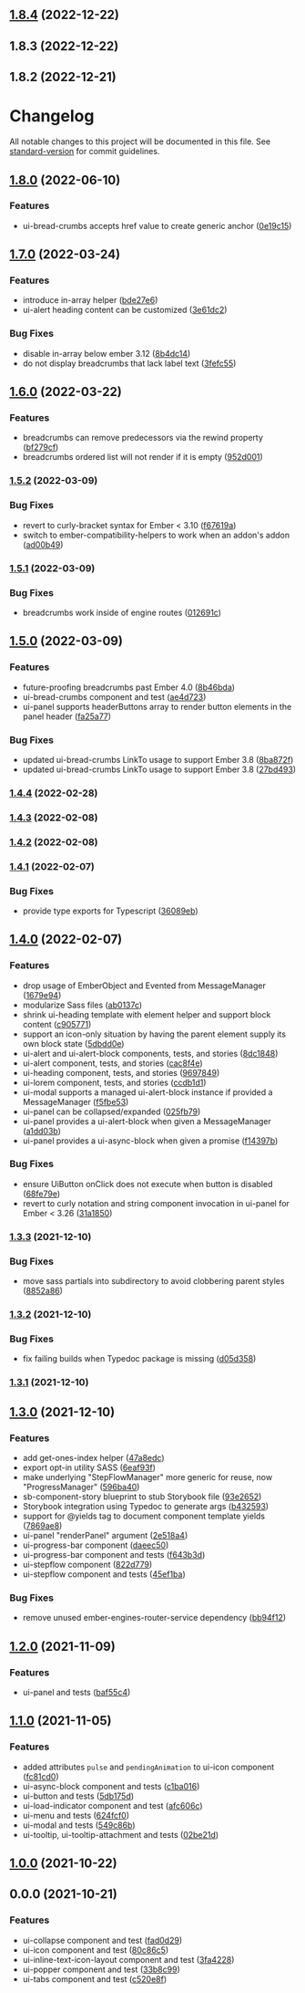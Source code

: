 

## [1.8.4](https://github.com/nsf-open/ember-ui-foundation/compare/1.8.3...1.8.4) (2022-12-22)

## 1.8.3 (2022-12-22)

## 1.8.2 (2022-12-21)

# Changelog

All notable changes to this project will be documented in this file. See [standard-version](https://github.com/conventional-changelog/standard-version) for commit guidelines.

## [1.8.0](https://github.com/nsf-open/ember-ui-foundation/compare/v1.7.0...v1.8.0) (2022-06-10)


### Features

* ui-bread-crumbs accepts href value to create generic anchor ([0e19c15](https://github.com/nsf-open/ember-ui-foundation/commit/0e19c15a234bd3b527ed6e97fcab012bf840b869))

## [1.7.0](https://github.com/nsf-open/ember-ui-foundation/compare/v1.6.0...v1.7.0) (2022-03-24)


### Features

* introduce in-array helper ([bde27e6](https://github.com/nsf-open/ember-ui-foundation/commit/bde27e69c4705b60ea91ad5a3f15961a2564848a))
* ui-alert heading content can be customized ([3e61dc2](https://github.com/nsf-open/ember-ui-foundation/commit/3e61dc2d6ac97631354d93c4da30f5d77d2887d3))


### Bug Fixes

* disable in-array below ember 3.12 ([8b4dc14](https://github.com/nsf-open/ember-ui-foundation/commit/8b4dc14d0195683e169d8f8641960cdbc3ba23a6))
* do not display breadcrumbs that lack label text ([3fefc55](https://github.com/nsf-open/ember-ui-foundation/commit/3fefc55b7eacdaa94c87d392ed8f2c4387917f7b))

## [1.6.0](https://github.com/nsf-open/ember-ui-foundation/compare/v1.5.2...v1.6.0) (2022-03-22)


### Features

* breadcrumbs can remove predecessors via the rewind property ([bf279cf](https://github.com/nsf-open/ember-ui-foundation/commit/bf279cf1455227df1ed9b8fde62aa35de8253984))
* breadcrumbs ordered list will not render if it is empty ([952d001](https://github.com/nsf-open/ember-ui-foundation/commit/952d00192b9f05bb4cd84f05306ead44d5bdf7bb))

### [1.5.2](https://github.com/nsf-open/ember-ui-foundation/compare/v1.5.1...v1.5.2) (2022-03-09)


### Bug Fixes

* revert to curly-bracket syntax for Ember < 3.10 ([f67619a](https://github.com/nsf-open/ember-ui-foundation/commit/f67619ab4678731ad7fd1b06a9fa8499de2ca184))
* switch to ember-compatibility-helpers to work when an addon's addon ([ad00b49](https://github.com/nsf-open/ember-ui-foundation/commit/ad00b4978b6d353032a0ac4250e3e066be6da955))

### [1.5.1](https://github.com/nsf-open/ember-ui-foundation/compare/v1.5.0...v1.5.1) (2022-03-09)


### Bug Fixes

* breadcrumbs work inside of engine routes ([012691c](https://github.com/nsf-open/ember-ui-foundation/commit/012691cca1861b3a1bc62c0ab2bec999d9c1a3a1))

## [1.5.0](https://github.com/nsf-open/ember-ui-foundation/compare/v1.4.4...v1.5.0) (2022-03-09)


### Features

* future-proofing breadcrumbs past Ember 4.0 ([8b46bda](https://github.com/nsf-open/ember-ui-foundation/commit/8b46bda91f71de56f42f5210276cdb1feb35a9a3))
* ui-bread-crumbs component and test ([ae4d723](https://github.com/nsf-open/ember-ui-foundation/commit/ae4d723ed3a3460bd2597a7d77f3b9f2856f7ebe))
* ui-panel supports headerButtons array to render button elements in the panel header ([fa25a77](https://github.com/nsf-open/ember-ui-foundation/commit/fa25a770154068b6bc37561a4248c351589e402c))


### Bug Fixes

* updated ui-bread-crumbs LinkTo usage to support Ember 3.8 ([8ba872f](https://github.com/nsf-open/ember-ui-foundation/commit/8ba872f770b0c6bb04a39056911be85448034399))
* updated ui-bread-crumbs LinkTo usage to support Ember 3.8 ([27bd493](https://github.com/nsf-open/ember-ui-foundation/commit/27bd49364bd56bf76a3fba6bd714205de2ecac68))

### [1.4.4](https://github.com/nsf-open/ember-ui-foundation/compare/v1.4.3...v1.4.4) (2022-02-28)

### [1.4.3](https://github.com/nsf-open/ember-ui-foundation/compare/v1.4.2...v1.4.3) (2022-02-08)

### [1.4.2](https://github.com/nsf-open/ember-ui-foundation/compare/v1.4.1...v1.4.2) (2022-02-08)

### [1.4.1](https://github.com/nsf-open/ember-ui-foundation/compare/v1.4.0...v1.4.1) (2022-02-07)


### Bug Fixes

* provide type exports for Typescript ([36089eb](https://github.com/nsf-open/ember-ui-foundation/commit/36089ebdd49cbde442292f066b17dcb7eb3f009e))

## [1.4.0](https://github.com/nsf-open/ember-ui-foundation/compare/v1.3.3...v1.4.0) (2022-02-07)


### Features

* drop usage of EmberObject and Evented from MessageManager ([1679e94](https://github.com/nsf-open/ember-ui-foundation/commit/1679e94d61a2a83170fb62ddbeabfd59d7a8d0b9))
* modularize Sass files ([ab0137c](https://github.com/nsf-open/ember-ui-foundation/commit/ab0137c4c24e4fbe0779e50f8355fc7d0f7eae93))
* shrink ui-heading template with element helper and support block content ([c905771](https://github.com/nsf-open/ember-ui-foundation/commit/c9057713beb52e952158843012d9f09a694285ed))
* support an icon-only situation by having the parent element supply its own block state ([5dbdd0e](https://github.com/nsf-open/ember-ui-foundation/commit/5dbdd0ead5a65930357fa8bfac588d77d6ac856b))
* ui-alert and ui-alert-block components, tests, and stories ([8dc1848](https://github.com/nsf-open/ember-ui-foundation/commit/8dc1848147b5de78a52241bd9f6c28033fcfb020))
* ui-alert component, tests, and stories ([cac8f4e](https://github.com/nsf-open/ember-ui-foundation/commit/cac8f4ea4899e07eb3fd02688be60857509d4475))
* ui-heading component, tests, and stories ([9697849](https://github.com/nsf-open/ember-ui-foundation/commit/96978493563a5bbe67cf6a632fe0339a40a52b3a))
* ui-lorem component, tests, and stories ([ccdb1d1](https://github.com/nsf-open/ember-ui-foundation/commit/ccdb1d1fad2e5ece4ed0cd846fba077664d2abcd))
* ui-modal supports a managed ui-alert-block instance if provided a MessageManager ([f5fbe53](https://github.com/nsf-open/ember-ui-foundation/commit/f5fbe531e856d72abffbcd14012b4a16abff3e58))
* ui-panel can be collapsed/expanded ([025fb79](https://github.com/nsf-open/ember-ui-foundation/commit/025fb79b59e545aa42923b37e09d061664d5a607))
* ui-panel provides a ui-alert-block when given a MessageManager ([a1dd03b](https://github.com/nsf-open/ember-ui-foundation/commit/a1dd03b13eb189ddca43ff70d1d043f4ce0f2309))
* ui-panel provides a ui-async-block when given a promise ([f14397b](https://github.com/nsf-open/ember-ui-foundation/commit/f14397b3b5f4d35558c8d18315360a60311e53fd))


### Bug Fixes

* ensure UiButton onClick does not execute when button is disabled ([68fe79e](https://github.com/nsf-open/ember-ui-foundation/commit/68fe79ecacc16bcb03bb7299347ab4de3d108034))
* revert to curly notation and string component invocation in ui-panel for Ember < 3.26 ([31a1850](https://github.com/nsf-open/ember-ui-foundation/commit/31a185031f05b00b68c7de783abb08a4d9b97ebb))

### [1.3.3](https://github.com/nsf-open/ember-ui-foundation/compare/v1.3.2...v1.3.3) (2021-12-10)


### Bug Fixes

* move sass partials into subdirectory to avoid clobbering parent styles ([8852a86](https://github.com/nsf-open/ember-ui-foundation/commit/8852a864a9f38f62345b80ef3feed0a1200722d1))

### [1.3.2](https://github.com/nsf-open/ember-ui-foundation/compare/v1.3.0...v1.3.2) (2021-12-10)


### Bug Fixes

* fix failing builds when Typedoc package is missing ([d05d358](https://github.com/nsf-open/ember-ui-foundation/commit/d05d3587d9ac38ea9f353f3c29a8d978810b0e87))

### [1.3.1](https://github.com/nsf-open/ember-ui-foundation/compare/v1.3.0...v1.3.1) (2021-12-10)

## [1.3.0](https://github.com/nsf-open/ember-ui-foundation/compare/v1.2.0...v1.3.0) (2021-12-10)


### Features

* add get-ones-index helper ([47a8edc](https://github.com/nsf-open/ember-ui-foundation/commit/47a8edc7cae7d795141384045e5d100ba99c896f))
* export opt-in utility SASS ([6eaf93f](https://github.com/nsf-open/ember-ui-foundation/commit/6eaf93f68577287f2318752254c224eda1036674))
* make underlying "StepFlowManager" more generic for reuse, now "ProgressManager" ([596ba40](https://github.com/nsf-open/ember-ui-foundation/commit/596ba40d974ee24a3865e6e59dc08ecb658c1afc))
* sb-component-story blueprint to stub Storybook file ([93e2652](https://github.com/nsf-open/ember-ui-foundation/commit/93e265207a7e28f7e28bd51c606a65c3fa050c1a))
* Storybook integration using Typedoc to generate args ([b432593](https://github.com/nsf-open/ember-ui-foundation/commit/b43259370284935e088fca0ffb9d1e01deed330f))
* support for @yields tag to document component template yields ([7869ae8](https://github.com/nsf-open/ember-ui-foundation/commit/7869ae8aeb5a721a55f3b6b0d048dae5bd7f706b))
* ui-panel "renderPanel" argument ([2e518a4](https://github.com/nsf-open/ember-ui-foundation/commit/2e518a43ac365a335602623ce1fa841523a94bab))
* ui-progress-bar component ([daeec50](https://github.com/nsf-open/ember-ui-foundation/commit/daeec500c0006f01bb7600773ee9fae8ceefcd1c))
* ui-progress-bar component and tests ([f643b3d](https://github.com/nsf-open/ember-ui-foundation/commit/f643b3d2a6d217e2ef8d6a3f65234651b1d75772))
* ui-stepflow component ([822d779](https://github.com/nsf-open/ember-ui-foundation/commit/822d779fea2ca2e10c01aa4d3dec3aec24c8841b))
* ui-stepflow component and tests ([45ef1ba](https://github.com/nsf-open/ember-ui-foundation/commit/45ef1baa53ff95007fa167c5ea10824ca99aec75))


### Bug Fixes

* remove unused ember-engines-router-service dependency ([bb94f12](https://github.com/nsf-open/ember-ui-foundation/commit/bb94f12c1bfa43e1d4971838973df99053d8cec0))

## [1.2.0](https://github.com/nsf-open/ember-ui-foundation/compare/v1.1.0...v1.2.0) (2021-11-09)


### Features

* ui-panel and tests ([baf55c4](https://github.com/nsf-open/ember-ui-foundation/commit/baf55c4e90284338654351c004af6256a9a0b906))

## [1.1.0](https://github.com/nsf-open/ember-ui-foundation/compare/v1.0.0...v1.1.0) (2021-11-05)


### Features

* added attributes `pulse` and `pendingAnimation` to ui-icon component ([fc81cd0](https://github.com/nsf-open/ember-ui-foundation/commit/fc81cd0134ff44c2348c5e3f991afb4b7b405f9a))
* ui-async-block component and tests ([c1ba016](https://github.com/nsf-open/ember-ui-foundation/commit/c1ba016f4cf7b790c950a005f793368cc69bf7c9))
* ui-button and tests ([5db175d](https://github.com/nsf-open/ember-ui-foundation/commit/5db175dc8b4c8c0ac413ae5b8d5dbac5a47b1976))
* ui-load-indicator component and test ([afc606c](https://github.com/nsf-open/ember-ui-foundation/commit/afc606ca8fbd6460667d257993b0210cacf039db))
* ui-menu and tests ([624fcf0](https://github.com/nsf-open/ember-ui-foundation/commit/624fcf0c815779298c87099084729b5e0b481294))
* ui-modal and tests ([549c86b](https://github.com/nsf-open/ember-ui-foundation/commit/549c86be3e7754be22fc68359c70cdb52ffdd51c))
* ui-tooltip, ui-tooltip-attachment and tests ([02be21d](https://github.com/nsf-open/ember-ui-foundation/commit/02be21d48de7cfbd7705dd4481e3d718dae70dd2))

## [1.0.0](https://github.com/nsf-open/ember-ui-foundation/compare/v0.0.0...v1.0.0) (2021-10-22)

## 0.0.0 (2021-10-21)


### Features

* ui-collapse component and test ([fad0d29](https://github.com/nsf-open/ember-ui-foundation/commit/fad0d299987a94f0ec26f381b2f730fd173ac232))
* ui-icon component and test ([80c86c5](https://github.com/nsf-open/ember-ui-foundation/commit/80c86c53c07a3a7d883913734ed2cda7d8743a9c))
* ui-inline-text-icon-layout component and test ([3fa4228](https://github.com/nsf-open/ember-ui-foundation/commit/3fa4228910f130ee99cc9e54e7c23b5e82b20366))
* ui-popper component and test ([33b8c99](https://github.com/nsf-open/ember-ui-foundation/commit/33b8c9990dd0e2fb0de799f137d47fff050f690c))
* ui-tabs component and test ([c520e8f](https://github.com/nsf-open/ember-ui-foundation/commit/c520e8f07022efc96df13e1c7dadedc467424645))